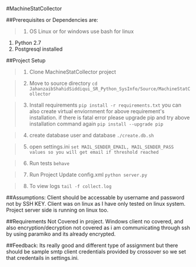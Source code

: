 #MachineStatCollector

##Prerequisites or Dependencies are:
>1. OS Linux  or for windows use bash for linux 
1. Python 2.7
2. Postgresql installed


##Project Setup
>1. Clone MachineStatCollector project 

>2. Move to source directory
	```cd JahanzaibShahidSiddiqui_SR_Python_SysInfo/Source/MachineStatCollector```

>3. Install requirements 
	```pip install -r requirements.txt```
	you can also create virtual enviornment for above requirement's installation.
	if there is fatal error please upgrade pip and try above installation command again
	```pip install --upgrade pip```

>4. create database user and database
	```./create.db.sh```

>5. open settings.ini
	```
	set MAIL_SENDER_EMAIL, MAIL_SENDER_PASS values so you will get email if threshold reached
	```

>6. Run tests
	```behave```

>7. Run Project
	Update config.xml
	```python server.py```

>8. To view logs
	```tail -f collect.log```


##Assumptions:
Client should be accessable by username and password not by SSH KEY.
Client was on linux as I have only tested on linux system.
Project server side is running on linux too. 

##Requirements Not Covered in project.
Windows client no covered,	and also encryption/decryption not covered as i am communicating through ssh by using paramiko and its already encrypted.

##Feedback:
Its really good and different type of assignment but there should be sample smtp client credentials provided by crossover so we set that credentails in settings.ini.  